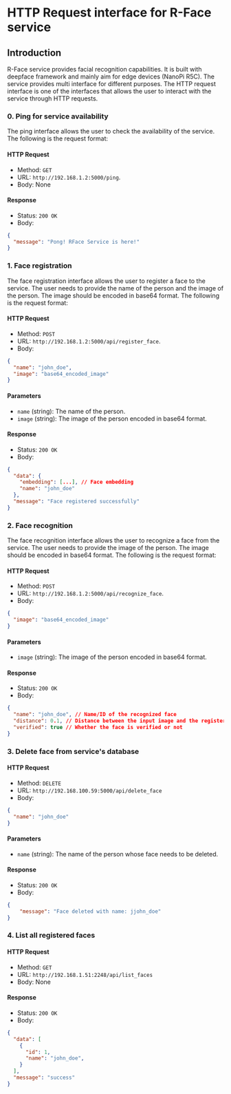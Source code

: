 # HTTP Request interface for R-Face service

## Introduction

R-Face service provides facial recognition capabilities. It is built with deepface framework and mainly aim for edge devices (NanoPi R5C). The service provides multi interface for different purposes. The HTTP request interface is one of the interfaces that allows the user to interact with the service through HTTP requests.

### 0. Ping for service availability

The ping interface allows the user to check the availability of the service. The following is the request format:

#### HTTP Request

- Method: `GET`
- URL: `http://192.168.1.2:5000/ping`.
- Body: None

#### Response

- Status: `200 OK`
- Body:
```json
{
  "message": "Pong! RFace Service is here!"
}
```

### 1. Face registration

The face registration interface allows the user to register a face to the service. The user needs to provide the name of the person and the image of the person. The image should be encoded in base64 format. The following is the request format:

#### HTTP Request

- Method: `POST`
- URL: `http://192.168.1.2:5000/api/register_face`.
- Body:
```json
{
  "name": "john_doe",
  "image": "base64_encoded_image"
}
```

#### Parameters

- `name` (string): The name of the person.
- `image` (string): The image of the person encoded in base64 format.

#### Response

- Status: `200 OK`
- Body:
```json
{
  "data": {
    "embedding": [...], // Face embedding
    "name": "john_doe"
  },
  "message": "Face registered successfully"
}
```

### 2. Face recognition

The face recognition interface allows the user to recognize a face from the service. The user needs to provide the image of the person. The image should be encoded in base64 format. The following is the request format:

#### HTTP Request

- Method: `POST`
- URL: `http://192.168.1.2:5000/api/recognize_face`.
- Body:
```json
{
  "image": "base64_encoded_image"
}
```

#### Parameters

- `image` (string): The image of the person encoded in base64 format.

#### Response

- Status: `200 OK`
- Body:
```json
{
  "name": "john_doe", // Name/ID of the recognized face
  "distance": 0.1, // Distance between the input image and the registered face
  "verified": true // Whether the face is verified or not
}
```

### 3. Delete face from service's database

#### HTTP Request

- Method: `DELETE`
- URL: `http://192.168.100.59:5000/api/delete_face`
- Body:
```json
{
  "name": "john_doe"
}
```

#### Parameters

- `name` (string): The name of the person whose face needs to be deleted.

#### Response

- Status: `200 OK`
- Body:
```json
{
    "message": "Face deleted with name: jjohn_doe"
}
```

### 4. List all registered faces

#### HTTP Request

- Method: `GET`
- URL: `http://192.168.1.51:2248/api/list_faces`
- Body: None

#### Response

- Status: `200 OK`
- Body:
```json
{
  "data": [
    {
      "id": 1,
      "name": "john_doe",
    }
  ],
  "message": "success"
}
```
